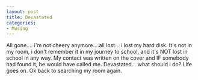 ```yaml
---
layout: post
title: Devastated
categories:
- Musing
---
```


All gone.... i'm not cheery anymore....all lost... i lost my hard disk. It's not in my room, i don't remember it in my journey to school, and it's NOT lost in school in any way. My contact was written on the cover and IF somebody had found it, he would have called me. Devastated... what should i do? Life goes on. Ok back to searching my room again.
